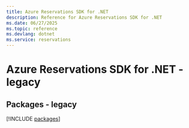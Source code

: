 ```yaml
---
title: Azure Reservations SDK for .NET
description: Reference for Azure Reservations SDK for .NET
ms.date: 06/27/2025
ms.topic: reference
ms.devlang: dotnet
ms.service: reservations
---
```

# Azure Reservations SDK for .NET - legacy
## Packages - legacy
[!INCLUDE [packages](reservations-index.md)]